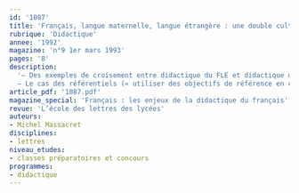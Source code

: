 ```yaml
---
id: '1087'
title: 'Français, langue maternelle, langue étrangère : une double culture ?'
rubrique: 'Didactique'
annee: '1992'
magazine: 'n°9 1er mars 1993'
pages: '8'
description: 
  '– Des exemples de croisement entre didactique du FLE et didactique du FLM
  – Le cas des référentiels (« utiliser des objectifs de référence en classe de… ») : l’enseignement fonctionnel du français à l’étranger ; la démarche des référentiels en France'
article_pdf: '1087.pdf'
magazine_special: 'Français : les enjeux de la didactique du français'
revue: 'L’école des lettres des lycées'
auteurs:
- Michel Massacret
disciplines:
- lettres
niveau_etudes:
- classes préparatoires et concours
programmes:
- didactique
---
```

